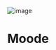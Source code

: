 ![image](https://github.com/KU-GDSC-SCteam14/Mindfulness-app/assets/147135593/ba604e4d-e6f0-4465-b852-65d1e6224f7f)
# Moode

